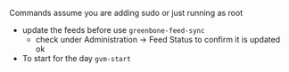 Commands assume you are adding sudo or just running as root

- update the feeds before use `greenbone-feed-sync`
    - check under Administration -> Feed Status to confirm it is updated ok
- To start for the day `gvm-start`


